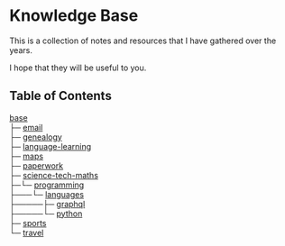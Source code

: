 # Knowledge Base

This is a collection of notes and resources that I have gathered over the years.

I hope that they will be useful to you.

## Table of Contents

[base](<base>)<br>
├─ [email](<base/email>)<br>
├─ [genealogy](<base/genealogy>)<br>
├─ [language-learning](<base/language-learning>)<br>
├─ [maps](<base/maps>)<br>
├─ [paperwork](<base/paperwork>)<br>
├─ [science-tech-maths](<base/science-tech-maths>)<br>
├─└─ [programming](<base/science-tech-maths/programming>)<br>
├───└─ [languages](<base/science-tech-maths/programming/languages>)<br>
├─────├─ [graphql](<base/science-tech-maths/programming/languages/graphql>)<br>
├─────└─ [python](<base/science-tech-maths/programming/languages/python>)<br>
├─ [sports](<base/sports>)<br>
└─ [travel](<base/travel>)<br>
